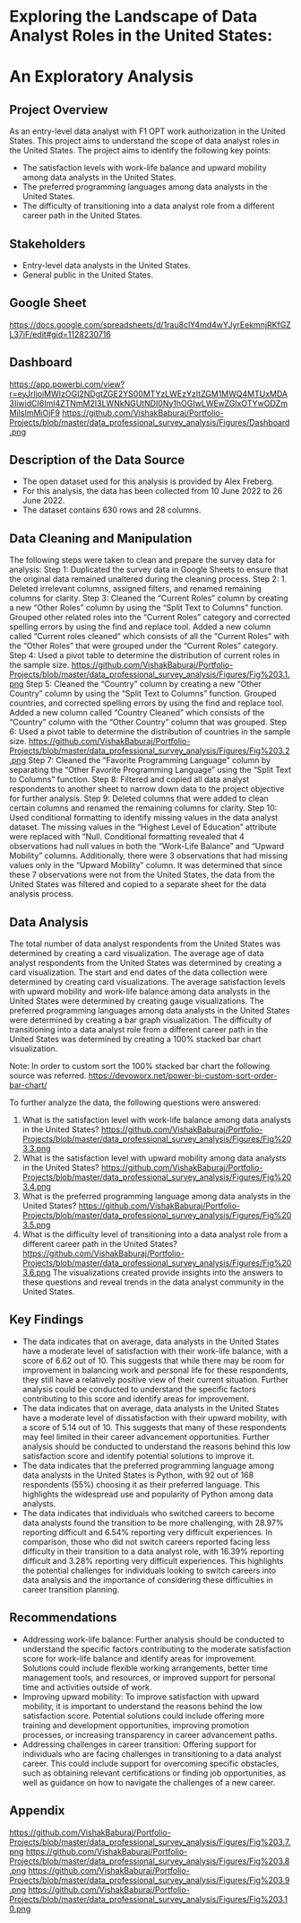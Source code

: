 # Exploring the Landscape of Data Analyst Roles in the United States:
# An Exploratory Analysis

## Project Overview
As an entry-level data analyst with F1 OPT work authorization in the United States. This project aims to understand the scope of data analyst roles in the United States. The project aims to identify the following key points:
* The satisfaction levels with work-life balance and upward mobility among data analysts in the United States.
* The preferred programming languages among data analysts in the United States.
* The difficulty of transitioning into a data analyst role from a different career path in the United States.

## Stakeholders
* Entry-level data analysts in the United States.
* General public in the United States.

## Google Sheet
https://docs.google.com/spreadsheets/d/1rau8clY4md4wYJyrEekmnjRKfGZL37iF/edit#gid=1128230716

## Dashboard
https://app.powerbi.com/view?r=eyJrIjoiMWIzOGI2NDgtZGE2YS00MTYzLWEzYzItZGM1MWQ4MTUxMDA3IiwidCI6ImI4ZTNmM2I3LWNkNGUtNDI0Ny1hOGIwLWEwZGIxOTYwODZmMiIsImMiOjF9
https://github.com/VishakBaburaj/Portfolio-Projects/blob/master/data_professional_survey_analysis/Figures/Dashboard.png

## Description of the Data Source
* The open dataset used for this analysis is provided by Alex Freberg.
* For this analysis, the data has been collected from 10 June 2022 to 26 June 2022.
* The dataset contains 630 rows and 28 columns.

## Data Cleaning and Manipulation
The following steps were taken to clean and prepare the survey data for analysis:
Step 1: Duplicated the survey data in Google Sheets to ensure that the original data remained unaltered during the cleaning process.
Step 2: 1. Deleted irrelevant columns, assigned filters, and renamed remaining columns for clarity.
Step 3:
Cleaned the “Current Roles” column by creating a new “Other Roles” column by using the “Split Text to Columns” function.
Grouped other related roles into the “Current Roles” category and corrected spelling errors by using the find and replace tool.
Added a new column called “Current roles cleaned” which consists of all the “Current Roles” with the “Other Roles” that were grouped under the “Current Roles” category.
Step 4: Used a pivot table to determine the distribution of current roles in the sample size.
https://github.com/VishakBaburaj/Portfolio-Projects/blob/master/data_professional_survey_analysis/Figures/Fig%203.1.png
Step 5:
Cleaned the “Country” column by creating a new “Other Country” column by using the “Split Text to Columns” function.
Grouped countries, and corrected spelling errors by using the find and replace tool.
Added a new column called “Country Cleaned” which consists of the “Country” column with the “Other Country” column that was grouped.
Step 6: Used a pivot table to determine the distribution of countries in the sample size.
https://github.com/VishakBaburaj/Portfolio-Projects/blob/master/data_professional_survey_analysis/Figures/Fig%203.2.png
Step 7: Cleaned the “Favorite Programming Language” column by separating the “Other Favorite Programming Language” using the “Split Text to Columns” function.
Step 8: Filtered and copied all data analyst respondents to another sheet to narrow down data to the project objective for further analysis.
Step 9: Deleted columns that were added to clean certain columns and renamed the remaining columns for clarity.
Step 10:
Used conditional formatting to identify missing values in the data analyst dataset.
The missing values in the “Highest Level of Education” attribute were replaced with “Null.
Conditional formatting revealed that 4 observations had null values in both the “Work-Life Balance” and “Upward Mobility” columns. Additionally, there were 3 observations that had missing values only in the “Upward Mobility” column.
It was determined that since these 7 observations were not from the United States, the data from the United States was filtered and copied to a separate sheet for the data analysis process.

## Data Analysis
The total number of data analyst respondents from the United States was determined by creating a card visualization.
The average age of data analyst respondents from the United States was determined by creating a card visualization.
The start and end dates of the data collection were determined by creating card visualizations.
The average satisfaction levels with upward mobility and work-life balance among data analysts in the United States were determined by creating gauge visualizations.
The preferred programming languages among data analysts in the United States were determined by creating a bar graph visualization.
The difficulty of transitioning into a data analyst role from a different career path in the United States was determined by creating a 100% stacked bar chart visualization.

Note: In order to custom sort the 100% stacked bar chart the following source was referred.
https://devoworx.net/power-bi-custom-sort-order-bar-chart/

To further analyze the data, the following questions were answered:
1. What is the satisfaction level with work-life balance among data analysts in the United States?
https://github.com/VishakBaburaj/Portfolio-Projects/blob/master/data_professional_survey_analysis/Figures/Fig%203.3.png
2. What is the satisfaction level with upward mobility among data analysts in the United States?
https://github.com/VishakBaburaj/Portfolio-Projects/blob/master/data_professional_survey_analysis/Figures/Fig%203.4.png
3. What is the preferred programming language among data analysts in the United States?
https://github.com/VishakBaburaj/Portfolio-Projects/blob/master/data_professional_survey_analysis/Figures/Fig%203.5.png
4. What is the difficulty level of transitioning into a data analyst role from a different career path in the United States?
https://github.com/VishakBaburaj/Portfolio-Projects/blob/master/data_professional_survey_analysis/Figures/Fig%203.6.png
The visualizations created provide insights into the answers to these questions and reveal trends in the data analyst community in the United States.

## Key Findings
* The data indicates that on average, data analysts in the United States have a moderate level of satisfaction with their work-life balance, with a score of 6.62 out of 10. This suggests that while there may be room for improvement in balancing work and personal life for these respondents, they still have a relatively positive view of their current situation. Further analysis could be conducted to understand the specific factors contributing to this score and identify areas for improvement.
* The data indicates that on average, data analysts in the United States have a moderate level of dissatisfaction with their upward mobility, with a score of 5.14 out of 10. This suggests that many of these respondents may feel limited in their career advancement opportunities. Further analysis should be conducted to understand the reasons behind this low satisfaction score and identify potential solutions to improve it.
* The data indicates that the preferred programming language among data analysts in the United States is Python, with 92 out of 168 respondents (55%) choosing it as their preferred language. This highlights the widespread use and popularity of Python among data analysts.
* The data indicates that individuals who switched careers to become data analysts found the transition to be more challenging, with 28.97% reporting difficult and 6.54% reporting very difficult experiences. In comparison, those who did not switch careers reported facing less difficulty in their transition to a data analyst role, with 16.39% reporting difficult and 3.28% reporting very difficult experiences. This highlights the potential challenges for individuals looking to switch careers into data analysis and the importance of considering these difficulties in career transition planning.

## Recommendations
* Addressing work-life balance: Further analysis should be conducted to understand the specific factors contributing to the moderate satisfaction score for work-life balance and identify areas for improvement. Solutions could include flexible working arrangements, better time management tools, and resources, or improved support for personal time and activities outside of work.
* Improving upward mobility: To improve satisfaction with upward mobility, it is important to understand the reasons behind the low satisfaction score. Potential solutions could include offering more training and development opportunities, improving promotion processes, or increasing transparency in career advancement paths.
* Addressing challenges in career transition: Offering support for individuals who are facing challenges in transitioning to a data analyst career. This could include support for overcoming specific obstacles, such as obtaining relevant certifications or finding job opportunities, as well as guidance on how to navigate the challenges of a new career.

## Appendix
https://github.com/VishakBaburaj/Portfolio-Projects/blob/master/data_professional_survey_analysis/Figures/Fig%203.7.png
https://github.com/VishakBaburaj/Portfolio-Projects/blob/master/data_professional_survey_analysis/Figures/Fig%203.8.png
https://github.com/VishakBaburaj/Portfolio-Projects/blob/master/data_professional_survey_analysis/Figures/Fig%203.9.png
https://github.com/VishakBaburaj/Portfolio-Projects/blob/master/data_professional_survey_analysis/Figures/Fig%203.10.png
